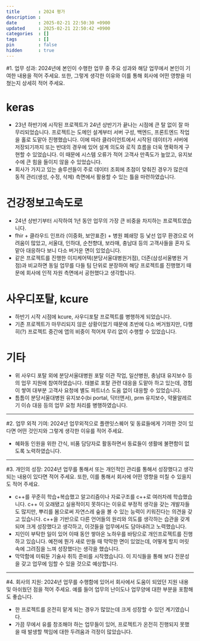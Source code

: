 ```yaml
---
title       : 2024 평가
description : 
date        : 2025-02-21 22:50:30 +0900
updated     : 2025-02-21 22:50:42 +0900
categories  : []
tags        : []
pin         : false
hidden      : true
---
```


#1. 업무 성과: 2024년에 본인이 수행한 업무 중 주요 성과와 해당 업무에서 본인이 기여한 내용을 적어 주세요. 또한, 그렇게 생각한 이유와 이를 통해 회사에 어떤 영향을 미쳤는지 상세히 적어 주세요.

# keras
- 23년 하반기에 시작된 프로젝트가 24년 상반기가 끝나는 시점에 큰 탈 없이 잘 마무리되었습니다. 프로젝트는 도메인 설계부터 서버 구성, 백엔드, 프론트엔드 작업을 홀로 도맡아 진행했습니다. 이에 따라 클라이언트에서 시작된 데이터가 서버에 저장되기까지 또는 반대의 경우에 있어 설계 의도와 로직 흐름을 더욱 명확하게 구현할 수 있었습니다. 이 때문에 시스템 오류가 적어 고객사 만족도가 높았고, 유지보수에 큰 힘을 들이지 않을 수 있었습니다. 
- 회사가 가지고 있는 솔루션들이 주로 데이터 조회에 초점이 맞춰진 경우가 많은데 동적 관리(생성, 수정, 삭제) 측면에서 활용할 수 있는 틀을 마련하였습니다.

# 건강정보고속도로
- 24년 상반기부터 시작하여 1년 동안 업무의 가장 큰 비중을 차지하는 프로젝트였습니다. 
- fhir + 클라우드 인프라 (이중화, 보안표준) + 병원 폐쇄망 등 낯선 업무 환경으로 어려움이 많았고, 서울대, 인하대, 순천향대, 보라매, 충남대 등의 고객사들을 혼자 도맡아 대응하다 보니 다소 버거운 면이 있었습니다. 
- 같은 프로젝트를 진행한 이지케어텍(분당서울대병원거점), 더존(삼성서울병원 거점)과 비교하면 동일 업무를 다들 팀 단위로 분장하여 해당 프로젝트를 진행했기 때문에 회사에 인적 자원 측면에서 공헌했다고 생각합니다.

# 사우디포탈, kcure
- 하반기 시작 시점에 kcure, 사우디포탈 프로젝트를 병행하게 되었습니다. 
- 기존 프로젝트가 마무리되지 않은 상황이었기 때문에 초반에 다소 버거웠지만, 다행히(?) 프로젝트 중간에 앱의 비중이 적어져 무리 없이 수행할 수 있었습니다.

# 기타
- 위 사우디 포탈 외에 분당서울대병원 포탈 이관 작업, 일산병원, 충남대 유지보수 등의 업무 지원에 참여하였습니다. 태블로 포탈 관련 대응을 도맡아 하고 있는데, 경험이 쌓여 대부분 고객사 요청에 별도 파트너스 도움 없이 대응할 수 있었습니다.
- 틈틈이 분당서울대병원 유지보수(bi portal, 닥터앤서), prm 유지보수, 약물알레르기 이슈 대응 등의 업무 요청 처리를 병행하였습니다.

---

#2. 업무 외적 기여: 2024년 업무외적으로 플랜잇스퀘어 및 동료들에게 기여한 것이 있다면 어떤 것인지와 그렇게 생각한 이유를 적어 주세요. 
- 혜화동 인원을 위한 간식, 비품 담당자로 활동하면서 동료들이 생활에 불편함이 없도록 노력하였습니다.

---

#3. 개인의 성장: 2024년 업무를 통해서 또는 개인적인 관리를 통해서 성장했다고 생각되는 내용이 있다면 적어 주세요. 또한, 이를 통해서 회사에 어떤 영향을 미칠 수 있을지도 적어 주세요.
- c++를 꾸준히 학습+복습했고 알고리즘이나 자료구조를 c++로 여러차례 학습했습니다. c++ 이 오래됐고 실용적이지 못하다는 이유로 부정적 생각을 갖는 개발자들도 많지만, 뿌리를 봄으로써 자연스레 숲을 볼 수 있는 능력이 키워진다는 의견을 갖고 있습니다. c++을 기반으로 다른 언어들의 원리와 의도를 생각하는 습관을 갖게 되며 크게 성장했다고 생각하고, 이것들을 업무에서도 담아내려고 노력했습니다.
- 지인이 부탁한 일이 있어 이때 동안 쌓아온 노하우를 바탕으로 개인프로젝트를 진행하고 있습니다. 예전에 뭔가 새로 만들 때 막막한 면이 있었는데, 어떻게 할지 머릿속에 그려짐을 느껴 성장했다는 생각을 했습니다.
- 막막함에 미뤄둔 기술사 취득 준비를 시작했습니다. 이 지식들을 통해 보다 전문성을 갖고 업무에 임할 수 있을 것으로 예상합니다.

---

#4. 회사의 지원: 2024년 업무를 수행함에 있어서 회사에서 도움이 되었던 지원 내용 및 아쉬웠던 점을 적어 주세요. 예를 들어 업무의 난이도나 업무양에 대한 부분을 포함해도 좋습니다.
- 한 프로젝트를 온전히 맡게 되는 경우가 많았는데 크게 성장할 수 있던 계기였습니다. 
- 가끔 무에서 유를 창조해야 하는 업무들이 있어, 프로젝트가 온전히 진행되지 못했을 때 발생할 책임에 대한 두려움과 걱정이 많았습니다.
